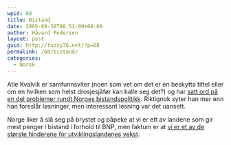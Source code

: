 ```yaml
---
wpid: 68
title: Bistand
date: 2005-09-30T08:51:09+00:00
author: Håvard Pedersen
layout: post
guid: http://fuzzy76.net/?p=68
permalink: /68/bistand/
categories:
  - Norsk
---
```

Atle Kvalvik er samfunnsviter (noen som vet om det er en beskytta tittel eller om en hvilken som helst drosjesjåfør kan kalle seg det?) og har <a href="http://www.dagbladet.no/kultur/2005/09/20/443882.html" target="_blank" rel="noopener">satt ord på en del problemer rundt Norges bistandspolitikk</a>. Riktignok syter han mer enn han foreslår løsninger, men interessant lesning var det uansett.

Norge liker å slå seg på brystet og påpeke at vi er ett av landene som gir mest penger i bistand i forhold til BNP, men faktum er at  <a href="http://www.dagbladet.no/nyheter/2003/09/10/378124.html" target="_blank" rel="noopener">vi er et av de største hinderene for utviklingslandenes vekst</a>.
